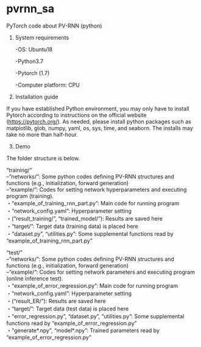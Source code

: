 # pvrnn_sa
PyTorch code about PV-RNN (python)
1. System requirements

    -OS: Ubuntu18

    -Python3.7

    -Pytorch (1.7)

    -Computer platform: CPU
  
2. Installation guide
  
  If you have established Python environment, you may only have to install Pytorch according to instructions on the official website (https://pytorch.org/).
As needed, please install python packages such as matplotlib, glob, numpy, yaml, os, sys, time, and seaborn.
The installs may take no more than half-hour.

3. Demo
  
  The folder structure is below. 

“training/“  
  –”networks/”: Some python codes defining PV-RNN structures and functions (e.g., initialization, forward generation)  
  –“example/”: Codes for setting network hyperparameters and executing program (training).  
    ・“example_of_training_rnn_part.py”: Main code for running program  
    ・“network_config.yaml”: Hyperparameter setting  
    ・(“result_training/”, “trained_model/”): Results are saved here  
    ・“target/”: Target data (training data) is placed here  
    ・“dataset.py”, “utilities.py”: Some supplemental functions read by “example_of_training_rnn_part.py”  
    
“test/”  
  –”networks/”: Some python codes defining PV-RNN structures and functions (e.g., initialization, forward generation)  
  –“example/”: Codes for setting network parameters and executing program (online inference test).  
    ・“example_of_error_regression.py”: Main code for running program  
    ・“network_config.yaml”: Hyperparameter setting  
    ・(“result_ER/”): Results are saved here  
    ・“target/”: Target data (test data) is placed here  
    ・“error_regression.py”, “dataset.py”, “utilities.py”: Some supplemental functions read by “example_of_error_regression.py”  
    ・“generate*.npy”, “model*.npy”: Trained parameters read by “example_of_error_regression.py” 

